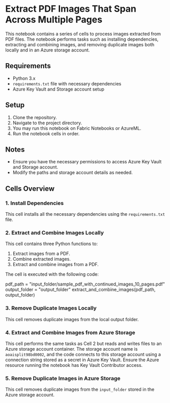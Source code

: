 # Extract PDF Images That Span Across Multiple Pages

This notebook contains a series of cells to process images extracted from PDF files. The notebook performs tasks such as installing dependencies, extracting and combining images, and removing duplicate images both locally and in an Azure storage account.

## Requirements
- Python 3.x
- `requirements.txt` file with necessary dependencies
- Azure Key Vault and Storage account setup

## Setup
1. Clone the repository.
2. Navigate to the project directory.
3. You may run this notebook on Fabric Notebooks or AzureML.
4. Run the notebook cells in order.

## Notes
- Ensure you have the necessary permissions to access Azure Key Vault and Storage account.
- Modify the paths and storage account details as needed.


## Cells Overview

### 1. Install Dependencies
This cell installs all the necessary dependencies using the `requirements.txt` file.

### 2. Extract and Combine Images Locally
This cell contains three Python functions to:
1. Extract images from a PDF.
2. Combine extracted images.
3. Extract and combine images from a PDF.

The cell is executed with the following code:

pdf_path = "input_folder/sample_pdf_with_continued_images_10_pages.pdf"
output_folder = "output_folder"
extract_and_combine_images(pdf_path, output_folder)

### 3. Remove Duplicate Images Locally
This cell removes duplicate images from the local output folder.

### 4. Extract and Combine Images from Azure Storage
This cell performs the same tasks as Cell 2 but reads and writes files to an Azure storage account container. The storage account name is `aoaisplit98bd0002`, and the code connects to this storage account using a connection string stored as a secret in Azure Key Vault. Ensure the Azure resource running the notebook has Key Vault Contributor access.

### 5. Remove Duplicate Images in Azure Storage
This cell removes duplicate images from the `input_folder` stored in the Azure storage account.



